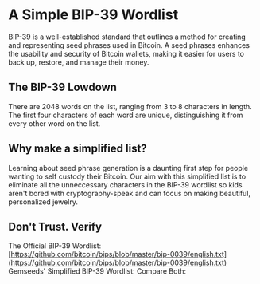 # A Simple BIP-39 Wordlist
BIP-39 is a well-established standard that outlines a method for creating and representing seed phrases used in Bitcoin.
A seed phrases enhances the usability and security of Bitcoin wallets, making it easier for users to back up, restore, and manage their money.

## The BIP-39 Lowdown
There are 2048 words on the list, ranging from 3 to 8 characters in length.
The first four characters of each word are unique, distinguishing it from every other word on the list.

## Why make a simplified list?
Learning about seed phrase generation is a daunting first step for people wanting to self custody their Bitcoin.
Our aim with this simplified list is to eliminate all the unneccessary characters in the BIP-39 wordlist so kids aren't bored with cryptography-speak and can focus on making beautiful, personalized jewelry.

## Don't Trust. Verify
The Official BIP-39 Wordlist: [https://github.com/bitcoin/bips/blob/master/bip-0039/english.txt](https://github.com/bitcoin/bips/blob/master/bip-0039/english.txt)
Gemseeds' Simplified BIP-39 Wordlist: 
Compare Both: 
